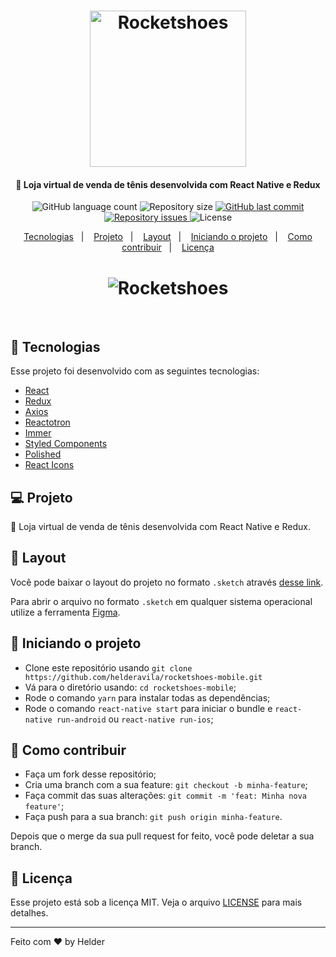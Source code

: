<h1 align="center">
    <img alt="Rocketshoes" title="#delicinha" src="https://i.imgur.com/ZYfDZ7m.png" width="250px" />
</h1>

<h4 align="center">
  🚀 Loja virtual de venda de tênis desenvolvida com React Native e Redux
</h4>
<p align="center">
  <img alt="GitHub language count" src="https://img.shields.io/github/languages/count/helderavila/rocketshoes-mobile">

  <img alt="Repository size" src="https://img.shields.io/github/repo-size/helderavila/rocketshoes-mobile">

  <a href="https://github.com/helderavila/rocketshoes-mobile/commits/master">
    <img alt="GitHub last commit" src="https://img.shields.io/github/last-commit/helderavila/rocketshoes-mobile">
  </a>

  <a href="https://github.com/helderavila/rocketshoes-mobile/issues">
    <img alt="Repository issues" src="https://img.shields.io/github/issues/helderavila/rocketshoes-mobile">
  </a>

  <img alt="License" src="https://img.shields.io/badge/license-MIT-brightgreen">
</p>

<p align="center">
  <a href="#rocket-tecnologias">Tecnologias</a>&nbsp;&nbsp;&nbsp;|&nbsp;&nbsp;&nbsp;
  <a href="#-projeto">Projeto</a>&nbsp;&nbsp;&nbsp;|&nbsp;&nbsp;&nbsp;
  <a href="#-layout">Layout</a>&nbsp;&nbsp;&nbsp;|&nbsp;&nbsp;&nbsp;
  <a href="#-como-iniciar">Iniciando o projeto</a>&nbsp;&nbsp;&nbsp;|&nbsp;&nbsp;&nbsp;
  <a href="#-como-contribuir">Como contribuir</a>&nbsp;&nbsp;&nbsp;|&nbsp;&nbsp;&nbsp;
  <a href="#memo-licença">Licença</a>
</p>

<h1 align="center">
    <img alt="Rocketshoes" title="#delicinha" src="https://i.imgur.com/OUG5TDw.png" />
</h1>

<br>

## :rocket: Tecnologias

Esse projeto foi desenvolvido com as seguintes tecnologias:

- [React](https://reactjs.org)
- [Redux](https://github.com/reduxjs/redux)
- [Axios](https://github.com/axios/axios)
- [Reactotron](https://github.com/infinitered/reactotron)
- [Immer](https://github.com/immerjs/immer)
- [Styled Components](https://github.com/styled-components/styled-components)
- [Polished](https://github.com/styled-components/polished)
- [React Icons](https://github.com/react-icons/react-icons)

## 💻 Projeto

:shoe: Loja virtual de venda de tênis desenvolvida com React Native e Redux.

## 🔖 Layout

Você pode baixar o layout do projeto no formato `.sketch` através [desse link](nope).

Para abrir o arquivo no formato `.sketch` em qualquer sistema operacional utilize a ferramenta [Figma](https://figma.com).

## 🔧 Iniciando o projeto
- Clone este repositório usando `git clone https://github.com/helderavila/rocketshoes-mobile.git`
- Vá para o diretório usando: `cd rocketshoes-mobile`;
- Rode o comando `yarn` para instalar todas as dependências;
- Rode o comando `react-native start` para iniciar o bundle e `react-native run-android` ou `react-native run-ios`;

## 🤔 Como contribuir

- Faça um fork desse repositório;
- Cria uma branch com a sua feature: `git checkout -b minha-feature`;
- Faça commit das suas alterações: `git commit -m 'feat: Minha nova feature'`;
- Faça push para a sua branch: `git push origin minha-feature`.

Depois que o merge da sua pull request for feito, você pode deletar a sua branch.

## :memo: Licença

Esse projeto está sob a licença MIT. Veja o arquivo [LICENSE](LICENSE.md) para mais detalhes.

---

Feito com ♥ by Helder

